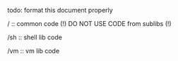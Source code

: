 todo: format this document properly

/   :: common code (!) DO NOT USE CODE from sublibs (!)

/sh :: shell lib code

/vm :: vm lib code
